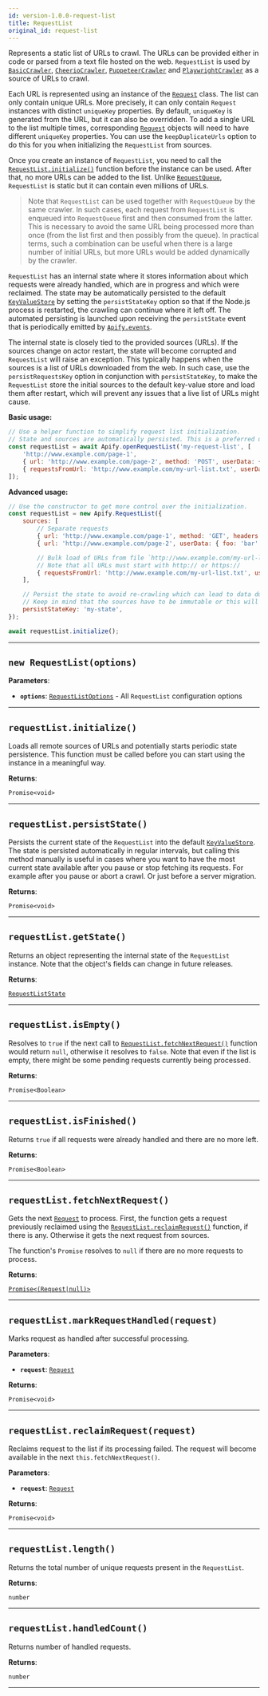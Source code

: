 ```yaml
---
id: version-1.0.0-request-list
title: RequestList
original_id: request-list
---
```


<a name="requestlist"></a>

Represents a static list of URLs to crawl. The URLs can be provided either in code or parsed from a text file hosted on the web. `RequestList` is used
by [`BasicCrawler`](../api/basic-crawler), [`CheerioCrawler`](../api/cheerio-crawler), [`PuppeteerCrawler`](../api/puppeteer-crawler) and
[`PlaywrightCrawler`](../api/playwright-crawler) as a source of URLs to crawl.

Each URL is represented using an instance of the [`Request`](../api/request) class. The list can only contain unique URLs. More precisely, it can only
contain `Request` instances with distinct `uniqueKey` properties. By default, `uniqueKey` is generated from the URL, but it can also be overridden. To
add a single URL to the list multiple times, corresponding [`Request`](../api/request) objects will need to have different `uniqueKey` properties. You
can use the `keepDuplicateUrls` option to do this for you when initializing the `RequestList` from sources.

Once you create an instance of `RequestList`, you need to call the [`RequestList.initialize()`](../api/request-list#initialize) function before the
instance can be used. After that, no more URLs can be added to the list. Unlike [`RequestQueue`](../api/request-queue), `RequestList` is static but it
can contain even millions of URLs.

> Note that `RequestList` can be used together with `RequestQueue` by the same crawler. In such cases, each request from `RequestList` is enqueued
> into `RequestQueue` first and then consumed from the latter. This is necessary to avoid the same URL being processed more than once (from the list
> first and then possibly from the queue). In practical terms, such a combination can be useful when there is a large number of initial URLs, but more
> URLs would be added dynamically by the crawler.

`RequestList` has an internal state where it stores information about which requests were already handled, which are in progress and which were
reclaimed. The state may be automatically persisted to the default [`KeyValueStore`](../api/key-value-store) by setting the `persistStateKey` option
so that if the Node.js process is restarted, the crawling can continue where it left off. The automated persisting is launched upon receiving the
`persistState` event that is periodically emitted by [`Apify.events`](../api/apify#events).

The internal state is closely tied to the provided sources (URLs). If the sources change on actor restart, the state will become corrupted and
`RequestList` will raise an exception. This typically happens when the sources is a list of URLs downloaded from the web. In such case, use the
`persistRequestsKey` option in conjunction with `persistStateKey`, to make the `RequestList` store the initial sources to the default key-value store
and load them after restart, which will prevent any issues that a live list of URLs might cause.

**Basic usage:**

```javascript
// Use a helper function to simplify request list initialization.
// State and sources are automatically persisted. This is a preferred usage.
const requestList = await Apify.openRequestList('my-request-list', [
    'http://www.example.com/page-1',
    { url: 'http://www.example.com/page-2', method: 'POST', userData: { foo: 'bar' } },
    { requestsFromUrl: 'http://www.example.com/my-url-list.txt', userData: { isFromUrl: true } },
]);
```

**Advanced usage:**

```javascript
// Use the constructor to get more control over the initialization.
const requestList = new Apify.RequestList({
    sources: [
        // Separate requests
        { url: 'http://www.example.com/page-1', method: 'GET', headers: { ... } },
        { url: 'http://www.example.com/page-2', userData: { foo: 'bar' }},

        // Bulk load of URLs from file `http://www.example.com/my-url-list.txt`
        // Note that all URLs must start with http:// or https://
        { requestsFromUrl: 'http://www.example.com/my-url-list.txt', userData: { isFromUrl: true } },
    ],

    // Persist the state to avoid re-crawling which can lead to data duplications.
    // Keep in mind that the sources have to be immutable or this will throw an error.
    persistStateKey: 'my-state',
});

await requestList.initialize();
```

---

<a name="exports.requestlist"></a>

## `new RequestList(options)`

**Parameters**:

-   **`options`**: [`RequestListOptions`](../typedefs/request-list-options) - All `RequestList` configuration options

---

<a name="initialize"></a>

## `requestList.initialize()`

Loads all remote sources of URLs and potentially starts periodic state persistence. This function must be called before you can start using the
instance in a meaningful way.

**Returns**:

`Promise<void>`

---

<a name="persiststate"></a>

## `requestList.persistState()`

Persists the current state of the `RequestList` into the default [`KeyValueStore`](../api/key-value-store). The state is persisted automatically in
regular intervals, but calling this method manually is useful in cases where you want to have the most current state available after you pause or stop
fetching its requests. For example after you pause or abort a crawl. Or just before a server migration.

**Returns**:

`Promise<void>`

---

<a name="getstate"></a>

## `requestList.getState()`

Returns an object representing the internal state of the `RequestList` instance. Note that the object's fields can change in future releases.

**Returns**:

[`RequestListState`](../typedefs/request-list-state)

---

<a name="isempty"></a>

## `requestList.isEmpty()`

Resolves to `true` if the next call to [`RequestList.fetchNextRequest()`](../api/request-list#fetchnextrequest) function would return `null`,
otherwise it resolves to `false`. Note that even if the list is empty, there might be some pending requests currently being processed.

**Returns**:

`Promise<Boolean>`

---

<a name="isfinished"></a>

## `requestList.isFinished()`

Returns `true` if all requests were already handled and there are no more left.

**Returns**:

`Promise<Boolean>`

---

<a name="fetchnextrequest"></a>

## `requestList.fetchNextRequest()`

Gets the next [`Request`](../api/request) to process. First, the function gets a request previously reclaimed using the
[`RequestList.reclaimRequest()`](../api/request-list#reclaimrequest) function, if there is any. Otherwise it gets the next request from sources.

The function's `Promise` resolves to `null` if there are no more requests to process.

**Returns**:

[`Promise<(Request|null)>`](../api/request)

---

<a name="markrequesthandled"></a>

## `requestList.markRequestHandled(request)`

Marks request as handled after successful processing.

**Parameters**:

-   **`request`**: [`Request`](../api/request)

**Returns**:

`Promise<void>`

---

<a name="reclaimrequest"></a>

## `requestList.reclaimRequest(request)`

Reclaims request to the list if its processing failed. The request will become available in the next `this.fetchNextRequest()`.

**Parameters**:

-   **`request`**: [`Request`](../api/request)

**Returns**:

`Promise<void>`

---

<a name="length"></a>

## `requestList.length()`

Returns the total number of unique requests present in the `RequestList`.

**Returns**:

`number`

---

<a name="handledcount"></a>

## `requestList.handledCount()`

Returns number of handled requests.

**Returns**:

`number`

---
